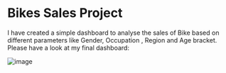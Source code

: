 # Bikes Sales Project

I have created a simple dashboard to analyse the sales of Bike based on different parameters like Gender, Occupation , Region and Age bracket. Please have a look at my final dashboard:

![image](https://user-images.githubusercontent.com/39333175/226111759-55106c02-e67a-4bd4-a669-12a33a9fc27f.png)
